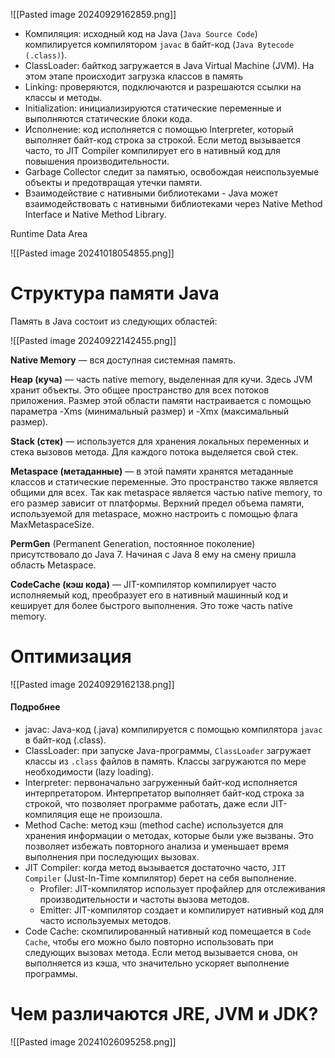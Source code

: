 ![[Pasted image 20240929162859.png]]

- Компиляция: исходный код на Java (`Java Source Code`) компилируется компилятором `javac` в байт-код (`Java Bytecode (.class)`).
- ClassLoader: байткод загружается в Java Virtual Machine (JVM). На этом этапе происходит загрузка классов в память
- Linking: проверяются, подключаются и разрешаются ссылки на классы и методы.
- Initialization: инициализируются статические переменные и выполняются статические блоки кода.
- Исполнение: код исполняется с помощью Interpreter, который выполняет байт-код строка за строкой. Если метод вызывается часто, то JIT Compiler компилирует его в нативный код для повышения производительности.
- Garbage Collector следит за памятью, освобождая неиспользуемые объекты и предотвращая утечки памяти.
- Взаимодействие с нативными библиотеками - Java может взаимодействовать с нативными библиотеками через Native Method Interface и Native Method Library.

Runtime Data Area

![[Pasted image 20241018054855.png]]

# Структура памяти Java

Память в Java состоит из следующих областей:

![[Pasted image 20240922142455.png]]

**Native Memory** — вся доступная системная память.

**Heap (куча)** — часть native memory, выделенная для кучи. Здесь JVM хранит объекты. Это общее пространство для всех потоков приложения. Размер этой области памяти настраивается с помощью параметра -Xms (минимальный размер) и -Xmx (максимальный размер).

**Stack (стек)** — используется для хранения локальных переменных и стека вызовов метода. Для каждого потока выделяется свой стек.

**Metaspace (метаданные)** — в этой памяти хранятся метаданные классов и статические переменные. Это пространство также является общими для всех. Так как metaspace является частью native memory, то его размер зависит от платформы. Верхний предел объема памяти, используемой для metaspace, можно настроить с помощью флага MaxMetaspaceSize.

**PermGen** (Permanent Generation, постоянное поколение) присутствовало до Java 7. Начиная с Java 8 ему на смену пришла область Metaspace.

**CodeCache (кэш кода)** — JIT-компилятор компилирует часто исполняемый код, преобразует его в нативный машинный код и кеширует для более быстрого выполнения. Это тоже часть native memory.

# Оптимизация

![[Pasted image 20240929162138.png]]

#### Подробнее 

- javac: Java-код (.java) компилируется с помощью компилятора `javac` в байт-код (.class).
- ClassLoader: при запуске Java-программы, `ClassLoader` загружает классы из `.class` файлов в память. Классы загружаются по мере необходимости (lazy loading).
- Interpreter: первоначально загруженный байт-код исполняется интерпретатором. Интерпретатор выполняет байт-код строка за строкой, что позволяет программе работать, даже если JIT-компиляция еще не произошла.
- Method Cache: метод кэш (method cache) используется для хранения информации о методах, которые были уже вызваны. Это позволяет избежать повторного анализа и уменьшает время выполнения при последующих вызовах.
- JIT Compiler: когда метод вызывается достаточно часто, `JIT Compiler` (Just-In-Time компилятор) берет на себя выполнение.
    - Profiler: JIT-компилятор использует профайлер для отслеживания производительности и частоты вызова методов.
    - Emitter: JIT-компилятор создает и компилирует нативный код для часто используемых методов.
- Code Cache: скомпилированный нативный код помещается в `Code Cache`, чтобы его можно было повторно использовать при следующих вызовах метода. Если метод вызывается снова, он выполняется из кэша, что значительно ускоряет выполнение программы.

# Чем различаются JRE, JVM и JDK?

![[Pasted image 20241026095258.png]]
